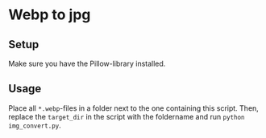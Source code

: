 # Webp to jpg

## Setup
Make sure you have the Pillow-library installed.

## Usage
Place all `*.webp`-files in a folder next to the one containing this script. Then, replace the `target_dir` in the script with the foldername and run `python img_convert.py`.
